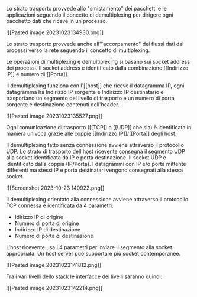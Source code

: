 Lo strato trasporto provvede allo "smistamento" dei pacchetti e le applicazioni seguendo il concetto di demultiplexing per dirigere ogni pacchetto dati che riceve in un processo.

![[Pasted image 20231023134930.png]]

Lo strato trasporto provvede anche all'"accorpamento" dei flussi dati dai processi verso la rete seguendo il concetto di multiplexing. 

Le operazioni di multiplexing e demultiplexing si basano sui socket address dei processi. Il socket address è identificato dalla combinazione [[Indirizzo IP]] e numero di [[Porta]].

Il demultiplexing funziona con l'[[host]] che riceve il datagramma IP, ogni datagramma ha Indirizzo IP sorgente e Indirizzo IP destinatario e trasportano un segmento del livello di trasporto e un numero di porta sorgente e destinazione contenuti dell'header.

![[Pasted image 20231023135527.png]]

Ogni comunicazione di trasporto ([[TCP]] o [[UDP]] che sia) è identificata in maniera univoca grazie alle coppie [[Indirizzo IP]]/[[Porta]] degli host.

Il demultiplexing fatto senza connessione avviene attraverso il protocollo UDP. Lo strato di trasporto dell'host ricevente consegna il segmento UDP alla socket identificata da IP e porta destinazione. Il socket UDP è identificato dalla coppia (IP/Porta). I datagrammi con IP e/o porta mittente differenti ma stessi IP e porta destinatari vengono consegnati alla stessa socket.

![[Screenshot 2023-10-23 140922.png]]

Il demultiplexing orientato alla connessione avviene attraverso il protocollo TCP connessa è identificata da 4 parametri:
- Idirizzo IP di origine
- Numero di porta di origine
- Indirizzo IP di destinazione
- Numero di porta di destinazione

L'host ricevente usa i 4 parametri per inviare il segmento alla socket appropriata. Un host server può supportare più socket contemporanee.

![[Pasted image 20231023141812.png]]

Tra i vari livelli dello stack le interfacce dei livelli saranno quindi:

![[Pasted image 20231023142214.png]]